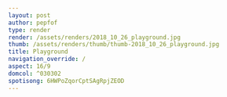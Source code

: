 ```yaml
---
layout: post
author: pepfof
type: render
render: /assets/renders/2018_10_26_playground.jpg
thumb: /assets/renders/thumb/thumb-2018_10_26_playground.jpg
title: Playground
navigation_override: /
aspect: 16/9
domcol: ^030302
spotisong: 6HWPoZqorCptSAgRpjZEOD
---
```


<!--USER BEGIN 1-->

<!--USER END 1-->

<!--more-->
<!--USER BEGIN 2-->

<!--USER END 2-->

